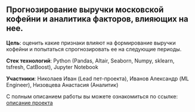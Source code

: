 ## Прогнозирование выручки московской кофейни и аналитика факторов, влияющих на нее.

__Цель__: оценить какие признаки влияют на формирование выручки кофейни и попытаться спрогнозировать ее на следующие периоды.

__Стек технологий__: Python (Pandas, Altair, Seaborn, Numpy, sklearn, tsfresh, CatBoost), Jupyter Notebook

__Участники__: Николаев Иван (Lead пет-проекта), Иванов Александр (ML Engineer), Низовцева Анастасия (Аналитик)

С полным описанием работы вы можете ознакомиться по ссылке: [описание проекта](https://ds-club-roadmap.notion.site/bc3c63bc13d64540bc6ded5267ba95fc)
